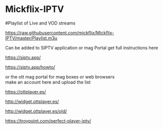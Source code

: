 # Mickflix-IPTV

#Playlist of Live and VOD streams

https://raw.githubusercontent.com/mickflix/Mickflix-IPTV/master/Playlist.m3u

Can be added to SIPTV application or mag Portal get full instructions here

https://siptv.app/

https://siptv.app/howto/

or the ott mag portal for mag boxes or web browsers  
make an account here and upload the list

https://ottplayer.es/

http://widget.ottplayer.es/

http://widget.ottplayer.es/old/

https://troypoint.com/perfect-player-iptv/






